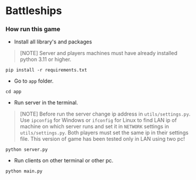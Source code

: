 # Battleships

### How run this game
* Install all library's and packages

>[NOTE] Server and players machines must have already installed python 3.11 or higher.

```shell 
pip install -r requirements.txt
```
* Go to `app` folder.

```shell
cd app
```
* Run server in the terminal. 
>[NOTE] Before run the server change ip address in `utils/settings.py`. Use `ipconfig` for Windows or
`ifconfig` for Linux to find LAN ip of machine on which server runs and set it in `NETWORK` settings in `utils/settings.py`. 
Both players must set the same ip in their settings file. This version of game has been tested only in LAN using two pc! 

```shell
python server.py
```
* Run clients on other terminal or other pc.

```shell
python main.py
```
